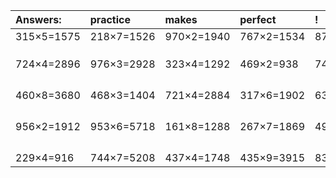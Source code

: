 | Answers: | practice | makes | perfect | ! |
| :--- | :--- | :--- | :--- | :--- |
| 315×5=1575 | 218×7=1526 | 970×2=1940 | 767×2=1534 | 876×9=7884 | 
|   |   |   |   |   | 
|   |   |   |   |   | 
|   |   |   |   |   | 
| 724×4=2896 | 976×3=2928 | 323×4=1292 | 469×2=938 | 745×7=5215 | 
|   |   |   |   |   | 
|   |   |   |   |   | 
|   |   |   |   |   | 
|   |   |   |   |   | 
| 460×8=3680 | 468×3=1404 | 721×4=2884 | 317×6=1902 | 631×7=4417 | 
|   |   |   |   |   | 
|   |   |   |   |   | 
|   |   |   |   |   | 
|   |   |   |   |   | 
| 956×2=1912 | 953×6=5718 | 161×8=1288 | 267×7=1869 | 498×8=3984 | 
|   |   |   |   |   | 
|   |   |   |   |   | 
|   |   |   |   |   | 
|   |   |   |   |   | 
| 229×4=916 | 744×7=5208 | 437×4=1748 | 435×9=3915 | 837×9=7533 | 
